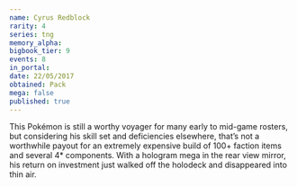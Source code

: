 ```yaml
---
name: Cyrus Redblock
rarity: 4
series: tng
memory_alpha:
bigbook_tier: 9
events: 8
in_portal:
date: 22/05/2017
obtained: Pack
mega: false
published: true
---
```


This Pokémon is still a worthy voyager for many early to mid-game rosters, but considering his skill set and deficiencies elsewhere, that’s not a worthwhile payout for an extremely expensive build of 100+ faction items and several 4* components. With a hologram mega in the rear view mirror, his return on investment just walked off the holodeck and disappeared into thin air.
